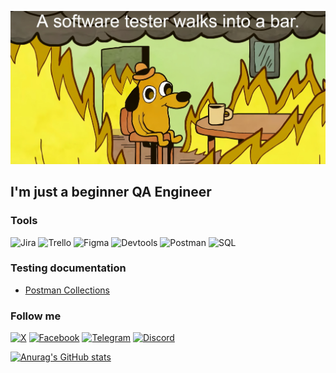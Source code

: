 [![Header](https://github.com/Ro-on/Ro-on/blob/main/assets/header.jpg)](https://www.youtube.com/watch?v=3uPIFItnrcg)

## I'm just a beginner QA Engineer

### Tools
![Jira](https://img.shields.io/badge/Jira-2F3136?style=for-the-badge&logoColor=216dfe&logo=jira)
![Trello](https://img.shields.io/badge/Trello-2F3136?style=for-the-badge&logoColor=198cf9&logo=trello)
![Figma](https://img.shields.io/badge/Figma-2F3136?style=for-the-badge&logoColor=fd7a31&logo=figma)
![Devtools](https://img.shields.io/badge/Devtools-2F3136?style=for-the-badge&logoColor=37fd17&logo=googlechrome)
![Postman](https://img.shields.io/badge/Postman-2F3136?style=for-the-badge&logoColor=fd7a31&logo=postman)
![SQL](https://img.shields.io/badge/SQL-2F3136?style=for-the-badge&logoColor=02c0ff&logo=mysql)

### Testing documentation

- [Postman Collections](https://github.com/Ro-on/Postman-Collections)

### Follow me
[![X](https://img.shields.io/badge/X-2F3136?style=for-the-badge&logoColor=090909&logo=x)](https://x.com/Valeroon12)
[![Facebook](https://img.shields.io/badge/Facebook-2F3136?style=for-the-badge&logoColor=0258ff&logo=Facebook)](https://www.facebook.com/zibro.valera/)
[![Telegram](https://img.shields.io/badge/Telegram-2F3136?style=for-the-badge&logoColor=02c0ff&logo=Telegram)](https://t.me/LowPolyRoon)
[![Discord](https://img.shields.io/badge/Discord-2F3136?style=for-the-badge&logoColor=5933c3&logo=Discord)](https://discordapp.com/users/ro.on.)

[![Anurag's GitHub stats](https://github-readme-stats.vercel.app/api?username=ro-on&show_icons=true&theme=radical&hide=prs,issues&rank_icon=github)](https://github.com/anuraghazra/github-readme-stats)
